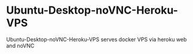 # Ubuntu-Desktop-noVNC-Heroku-VPS
Ubuntu-Desktop-noVNC-Heroku-VPS serves docker VPS via heroku web and noVNC
